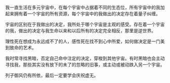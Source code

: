 我一直生活在多元宇宙中，在每个宇宙中占据着不同的生态位，所有宇宙中的我加起来拥有着一个宇宙的所有资源，每个宇宙中的我做出的决定存在着量子纠缠。

宇宙的区别在于我做出的决定，我所处于哪个宇宙是主观的感受。存在着一个宇宙的我，做出的决定与我生命以来和以后所有的决定完全相反，那里是逆世界。

理性死在想成为永远成不了的人，感性死在找不到心中所爱，如何做决定是一门美到致命的艺术。

我时常寻找黑暗，否定自己命中注定的决定，穿梭到其他宇宙。有时黑暗也会主动寻找我，那些其实没有放下的未了的忽略的旧事，或主动或被动跌入另一个宇宙。

列子御风仍有所依，最后一定要学会庆祝虚无。
